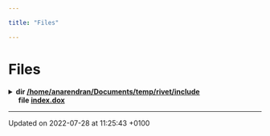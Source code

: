 ```yaml
---

title: "Files"

---
```


# Files




<details><summary><b>dir <a href=http://example.org/files/dir_d44c64559bbebec7f509842c48db8b23/#dir-/home/anarendran/documents/temp/rivet/include>/home/anarendran/Documents/temp/rivet/include<a></b></summary>
<details><summary><b>dir <a href=http://example.org/files/dir_635acd474cd522299605c34ffcdf8e38/#dir-/home/anarendran/documents/temp/rivet/include/rivet>/home/anarendran/Documents/temp/rivet/include/Rivet<a></b></summary>
<details><summary><b>dir <a href=http://example.org/files/dir_e4992b7042f40b668a9d67b4ab38c2e6/#dir-/home/anarendran/documents/temp/rivet/include/rivet/analyses>/home/anarendran/Documents/temp/rivet/include/Rivet/Analyses<a></b></summary>
&nbsp;&nbsp;&nbsp;&nbsp;&nbsp;<b>file <a href=http://example.org/files/mc__cent__ppb_8hh/#file-mc-cent-ppb.hh>/home/anarendran/Documents/temp/rivet/include/Rivet/Analyses/MC_Cent_pPb.hh<a></b><br>
&nbsp;&nbsp;&nbsp;&nbsp;&nbsp;<b>file <a href=http://example.org/files/mc__jetanalysis_8hh/#file-mc-jetanalysis.hh>/home/anarendran/Documents/temp/rivet/include/Rivet/Analyses/MC_JetAnalysis.hh<a></b><br>
&nbsp;&nbsp;&nbsp;&nbsp;&nbsp;<b>file <a href=http://example.org/files/mc__jetsplittings_8hh/#file-mc-jetsplittings.hh>/home/anarendran/Documents/temp/rivet/include/Rivet/Analyses/MC_JetSplittings.hh<a></b><br>
&nbsp;&nbsp;&nbsp;&nbsp;&nbsp;<b>file <a href=http://example.org/files/mc__particleanalysis_8hh/#file-mc-particleanalysis.hh>/home/anarendran/Documents/temp/rivet/include/Rivet/Analyses/MC_ParticleAnalysis.hh<a></b><br></details>
<details><summary><b>dir <a href=http://example.org/files/dir_02a729ba1906eac53da6d0bafe0c1a8a/#dir-/home/anarendran/documents/temp/rivet/include/rivet/config>/home/anarendran/Documents/temp/rivet/include/Rivet/Config<a></b></summary>
&nbsp;&nbsp;&nbsp;&nbsp;&nbsp;<b>file <a href=http://example.org/files/dummyconfig_8hh/#file-dummyconfig.hh>/home/anarendran/Documents/temp/rivet/include/Rivet/Config/DummyConfig.hh<a></b><br>
&nbsp;&nbsp;&nbsp;&nbsp;&nbsp;<b>file <a href=http://example.org/files/rivetcommon_8hh/#file-rivetcommon.hh>/home/anarendran/Documents/temp/rivet/include/Rivet/Config/RivetCommon.hh<a></b><br>
&nbsp;&nbsp;&nbsp;&nbsp;&nbsp;<b>file <a href=http://example.org/files/rivetconfig_8hh/#file-rivetconfig.hh>/home/anarendran/Documents/temp/rivet/include/Rivet/Config/RivetConfig.hh<a></b><br></details>
<details><summary><b>dir <a href=http://example.org/files/dir_081b9375fc550f5550f19102f2703d46/#dir-/home/anarendran/documents/temp/rivet/include/rivet/math>/home/anarendran/Documents/temp/rivet/include/Rivet/Math<a></b></summary>
&nbsp;&nbsp;&nbsp;&nbsp;&nbsp;<b>file <a href=http://example.org/files/constants_8hh/#file-constants.hh>/home/anarendran/Documents/temp/rivet/include/Rivet/Math/Constants.hh<a></b><br>
&nbsp;&nbsp;&nbsp;&nbsp;&nbsp;<b>file <a href=http://example.org/files/lorentztrans_8hh/#file-lorentztrans.hh>/home/anarendran/Documents/temp/rivet/include/Rivet/Math/LorentzTrans.hh<a></b><br>
&nbsp;&nbsp;&nbsp;&nbsp;&nbsp;<b>file <a href=http://example.org/files/math_8hh/#file-math.hh>/home/anarendran/Documents/temp/rivet/include/Rivet/Math/Math.hh<a></b><br>
&nbsp;&nbsp;&nbsp;&nbsp;&nbsp;<b>file <a href=http://example.org/files/mathconstants_8hh/#file-mathconstants.hh>/home/anarendran/Documents/temp/rivet/include/Rivet/Math/MathConstants.hh<a></b><br>
&nbsp;&nbsp;&nbsp;&nbsp;&nbsp;<b>file <a href=http://example.org/files/mathutils_8hh/#file-mathutils.hh>/home/anarendran/Documents/temp/rivet/include/Rivet/Math/MathUtils.hh<a></b><br>
&nbsp;&nbsp;&nbsp;&nbsp;&nbsp;<b>file <a href=http://example.org/files/matrices_8hh/#file-matrices.hh>/home/anarendran/Documents/temp/rivet/include/Rivet/Math/Matrices.hh<a></b><br>
&nbsp;&nbsp;&nbsp;&nbsp;&nbsp;<b>file <a href=http://example.org/files/matrix3_8hh/#file-matrix3.hh>/home/anarendran/Documents/temp/rivet/include/Rivet/Math/Matrix3.hh<a></b><br>
&nbsp;&nbsp;&nbsp;&nbsp;&nbsp;<b>file <a href=http://example.org/files/matrixdiag_8hh/#file-matrixdiag.hh>/home/anarendran/Documents/temp/rivet/include/Rivet/Math/MatrixDiag.hh<a></b><br>
&nbsp;&nbsp;&nbsp;&nbsp;&nbsp;<b>file <a href=http://example.org/files/matrixn_8hh/#file-matrixn.hh>/home/anarendran/Documents/temp/rivet/include/Rivet/Math/MatrixN.hh<a></b><br>
&nbsp;&nbsp;&nbsp;&nbsp;&nbsp;<b>file <a href=http://example.org/files/stdheader_8hh/#file-stdheader.hh>/home/anarendran/Documents/temp/rivet/include/Rivet/Math/StdHeader.hh<a></b><br>
&nbsp;&nbsp;&nbsp;&nbsp;&nbsp;<b>file <a href=http://example.org/files/units_8hh/#file-units.hh>/home/anarendran/Documents/temp/rivet/include/Rivet/Math/Units.hh<a></b><br>
&nbsp;&nbsp;&nbsp;&nbsp;&nbsp;<b>file <a href=http://example.org/files/vector2_8hh/#file-vector2.hh>/home/anarendran/Documents/temp/rivet/include/Rivet/Math/Vector2.hh<a></b><br>
&nbsp;&nbsp;&nbsp;&nbsp;&nbsp;<b>file <a href=http://example.org/files/vector3_8hh/#file-vector3.hh>/home/anarendran/Documents/temp/rivet/include/Rivet/Math/Vector3.hh<a></b><br>
&nbsp;&nbsp;&nbsp;&nbsp;&nbsp;<b>file <a href=http://example.org/files/vector4_8hh/#file-vector4.hh>/home/anarendran/Documents/temp/rivet/include/Rivet/Math/Vector4.hh<a></b><br>
&nbsp;&nbsp;&nbsp;&nbsp;&nbsp;<b>file <a href=http://example.org/files/vectorn_8hh/#file-vectorn.hh>/home/anarendran/Documents/temp/rivet/include/Rivet/Math/VectorN.hh<a></b><br>
&nbsp;&nbsp;&nbsp;&nbsp;&nbsp;<b>file <a href=http://example.org/files/vectors_8hh/#file-vectors.hh>/home/anarendran/Documents/temp/rivet/include/Rivet/Math/Vectors.hh<a></b><br></details>
<details><summary><b>dir <a href=http://example.org/files/dir_bfc6ea12015452171752e2d5fd69ba9a/#dir-/home/anarendran/documents/temp/rivet/include/rivet/projections>/home/anarendran/Documents/temp/rivet/include/Rivet/Projections<a></b></summary>
&nbsp;&nbsp;&nbsp;&nbsp;&nbsp;<b>file <a href=http://example.org/files/projections_2alicecommon_8hh/#file-alicecommon.hh>/home/anarendran/Documents/temp/rivet/include/Rivet/Projections/AliceCommon.hh<a></b><br>
&nbsp;&nbsp;&nbsp;&nbsp;&nbsp;<b>file <a href=http://example.org/files/axesdefinition_8hh/#file-axesdefinition.hh>/home/anarendran/Documents/temp/rivet/include/Rivet/Projections/AxesDefinition.hh<a></b><br>
&nbsp;&nbsp;&nbsp;&nbsp;&nbsp;<b>file <a href=http://example.org/files/beam_8hh/#file-beam.hh>/home/anarendran/Documents/temp/rivet/include/Rivet/Projections/Beam.hh<a></b><br>
&nbsp;&nbsp;&nbsp;&nbsp;&nbsp;<b>file <a href=http://example.org/files/beamthrust_8hh/#file-beamthrust.hh>/home/anarendran/Documents/temp/rivet/include/Rivet/Projections/BeamThrust.hh<a></b><br>
&nbsp;&nbsp;&nbsp;&nbsp;&nbsp;<b>file <a href=http://example.org/files/centralethcm_8hh/#file-centralethcm.hh>/home/anarendran/Documents/temp/rivet/include/Rivet/Projections/CentralEtHCM.hh<a></b><br>
&nbsp;&nbsp;&nbsp;&nbsp;&nbsp;<b>file <a href=http://example.org/files/centralityprojection_8hh/#file-centralityprojection.hh>/home/anarendran/Documents/temp/rivet/include/Rivet/Projections/CentralityProjection.hh<a></b><br>
&nbsp;&nbsp;&nbsp;&nbsp;&nbsp;<b>file <a href=http://example.org/files/chargedfinalstate_8hh/#file-chargedfinalstate.hh>/home/anarendran/Documents/temp/rivet/include/Rivet/Projections/ChargedFinalState.hh<a></b><br>
&nbsp;&nbsp;&nbsp;&nbsp;&nbsp;<b>file <a href=http://example.org/files/chargedleptons_8hh/#file-chargedleptons.hh>/home/anarendran/Documents/temp/rivet/include/Rivet/Projections/ChargedLeptons.hh<a></b><br>
&nbsp;&nbsp;&nbsp;&nbsp;&nbsp;<b>file <a href=http://example.org/files/constlossyfinalstate_8hh/#file-constlossyfinalstate.hh>/home/anarendran/Documents/temp/rivet/include/Rivet/Projections/ConstLossyFinalState.hh<a></b><br>
&nbsp;&nbsp;&nbsp;&nbsp;&nbsp;<b>file <a href=http://example.org/files/disdiffhadron_8hh/#file-disdiffhadron.hh>/home/anarendran/Documents/temp/rivet/include/Rivet/Projections/DISDiffHadron.hh<a></b><br>
&nbsp;&nbsp;&nbsp;&nbsp;&nbsp;<b>file <a href=http://example.org/files/disfinalstate_8hh/#file-disfinalstate.hh>/home/anarendran/Documents/temp/rivet/include/Rivet/Projections/DISFinalState.hh<a></b><br>
&nbsp;&nbsp;&nbsp;&nbsp;&nbsp;<b>file <a href=http://example.org/files/diskinematics_8hh/#file-diskinematics.hh>/home/anarendran/Documents/temp/rivet/include/Rivet/Projections/DISKinematics.hh<a></b><br>
&nbsp;&nbsp;&nbsp;&nbsp;&nbsp;<b>file <a href=http://example.org/files/dislepton_8hh/#file-dislepton.hh>/home/anarendran/Documents/temp/rivet/include/Rivet/Projections/DISLepton.hh<a></b><br>
&nbsp;&nbsp;&nbsp;&nbsp;&nbsp;<b>file <a href=http://example.org/files/disrapiditygap_8hh/#file-disrapiditygap.hh>/home/anarendran/Documents/temp/rivet/include/Rivet/Projections/DISRapidityGap.hh<a></b><br>
&nbsp;&nbsp;&nbsp;&nbsp;&nbsp;<b>file <a href=http://example.org/files/directfinalstate_8hh/#file-directfinalstate.hh>/home/anarendran/Documents/temp/rivet/include/Rivet/Projections/DirectFinalState.hh<a></b><br>
&nbsp;&nbsp;&nbsp;&nbsp;&nbsp;<b>file <a href=http://example.org/files/dressedleptons_8hh/#file-dressedleptons.hh>/home/anarendran/Documents/temp/rivet/include/Rivet/Projections/DressedLeptons.hh<a></b><br>
&nbsp;&nbsp;&nbsp;&nbsp;&nbsp;<b>file <a href=http://example.org/files/eventmixingfinalstate_8hh/#file-eventmixingfinalstate.hh>/home/anarendran/Documents/temp/rivet/include/Rivet/Projections/EventMixingFinalState.hh<a></b><br>
&nbsp;&nbsp;&nbsp;&nbsp;&nbsp;<b>file <a href=http://example.org/files/fparameter_8hh/#file-fparameter.hh>/home/anarendran/Documents/temp/rivet/include/Rivet/Projections/FParameter.hh<a></b><br>
&nbsp;&nbsp;&nbsp;&nbsp;&nbsp;<b>file <a href=http://example.org/files/fastjets_8hh/#file-fastjets.hh>/home/anarendran/Documents/temp/rivet/include/Rivet/Projections/FastJets.hh<a></b><br>
&nbsp;&nbsp;&nbsp;&nbsp;&nbsp;<b>file <a href=http://example.org/files/finalpartons_8hh/#file-finalpartons.hh>/home/anarendran/Documents/temp/rivet/include/Rivet/Projections/FinalPartons.hh<a></b><br>
&nbsp;&nbsp;&nbsp;&nbsp;&nbsp;<b>file <a href=http://example.org/files/finalstate_8hh/#file-finalstate.hh>/home/anarendran/Documents/temp/rivet/include/Rivet/Projections/FinalState.hh<a></b><br>
&nbsp;&nbsp;&nbsp;&nbsp;&nbsp;<b>file <a href=http://example.org/files/finalstates_8hh/#file-finalstates.hh>/home/anarendran/Documents/temp/rivet/include/Rivet/Projections/FinalStates.hh<a></b><br>Convenience include of all FinalState projection headers. <br>
&nbsp;&nbsp;&nbsp;&nbsp;&nbsp;<b>file <a href=http://example.org/files/gammagammafinalstate_8hh/#file-gammagammafinalstate.hh>/home/anarendran/Documents/temp/rivet/include/Rivet/Projections/GammaGammaFinalState.hh<a></b><br>
&nbsp;&nbsp;&nbsp;&nbsp;&nbsp;<b>file <a href=http://example.org/files/gammagammakinematics_8hh/#file-gammagammakinematics.hh>/home/anarendran/Documents/temp/rivet/include/Rivet/Projections/GammaGammaKinematics.hh<a></b><br>
&nbsp;&nbsp;&nbsp;&nbsp;&nbsp;<b>file <a href=http://example.org/files/gammagammaleptons_8hh/#file-gammagammaleptons.hh>/home/anarendran/Documents/temp/rivet/include/Rivet/Projections/GammaGammaLeptons.hh<a></b><br>
&nbsp;&nbsp;&nbsp;&nbsp;&nbsp;<b>file <a href=http://example.org/files/generatedpercentileprojection_8hh/#file-generatedpercentileprojection.hh>/home/anarendran/Documents/temp/rivet/include/Rivet/Projections/GeneratedPercentileProjection.hh<a></b><br>
&nbsp;&nbsp;&nbsp;&nbsp;&nbsp;<b>file <a href=http://example.org/files/hadronicfinalstate_8hh/#file-hadronicfinalstate.hh>/home/anarendran/Documents/temp/rivet/include/Rivet/Projections/HadronicFinalState.hh<a></b><br>
&nbsp;&nbsp;&nbsp;&nbsp;&nbsp;<b>file <a href=http://example.org/files/heavyhadrons_8hh/#file-heavyhadrons.hh>/home/anarendran/Documents/temp/rivet/include/Rivet/Projections/HeavyHadrons.hh<a></b><br>
&nbsp;&nbsp;&nbsp;&nbsp;&nbsp;<b>file <a href=http://example.org/files/hemispheres_8hh/#file-hemispheres.hh>/home/anarendran/Documents/temp/rivet/include/Rivet/Projections/Hemispheres.hh<a></b><br>
&nbsp;&nbsp;&nbsp;&nbsp;&nbsp;<b>file <a href=http://example.org/files/hepmcheavyion_8hh/#file-hepmcheavyion.hh>/home/anarendran/Documents/temp/rivet/include/Rivet/Projections/HepMCHeavyIon.hh<a></b><br>
&nbsp;&nbsp;&nbsp;&nbsp;&nbsp;<b>file <a href=http://example.org/files/identifiedfinalstate_8hh/#file-identifiedfinalstate.hh>/home/anarendran/Documents/temp/rivet/include/Rivet/Projections/IdentifiedFinalState.hh<a></b><br>
&nbsp;&nbsp;&nbsp;&nbsp;&nbsp;<b>file <a href=http://example.org/files/impactparameterprojection_8hh/#file-impactparameterprojection.hh>/home/anarendran/Documents/temp/rivet/include/Rivet/Projections/ImpactParameterProjection.hh<a></b><br>
&nbsp;&nbsp;&nbsp;&nbsp;&nbsp;<b>file <a href=http://example.org/files/indirectfinalstate_8hh/#file-indirectfinalstate.hh>/home/anarendran/Documents/temp/rivet/include/Rivet/Projections/IndirectFinalState.hh<a></b><br>
&nbsp;&nbsp;&nbsp;&nbsp;&nbsp;<b>file <a href=http://example.org/files/initialquarks_8hh/#file-initialquarks.hh>/home/anarendran/Documents/temp/rivet/include/Rivet/Projections/InitialQuarks.hh<a></b><br>
&nbsp;&nbsp;&nbsp;&nbsp;&nbsp;<b>file <a href=http://example.org/files/invmassfinalstate_8hh/#file-invmassfinalstate.hh>/home/anarendran/Documents/temp/rivet/include/Rivet/Projections/InvMassFinalState.hh<a></b><br>
&nbsp;&nbsp;&nbsp;&nbsp;&nbsp;<b>file <a href=http://example.org/files/invisiblefinalstate_8hh/#file-invisiblefinalstate.hh>/home/anarendran/Documents/temp/rivet/include/Rivet/Projections/InvisibleFinalState.hh<a></b><br>
&nbsp;&nbsp;&nbsp;&nbsp;&nbsp;<b>file <a href=http://example.org/files/jetalg_8hh/#file-jetalg.hh>/home/anarendran/Documents/temp/rivet/include/Rivet/Projections/JetAlg.hh<a></b><br>
&nbsp;&nbsp;&nbsp;&nbsp;&nbsp;<b>file <a href=http://example.org/files/jetfinder_8hh/#file-jetfinder.hh>/home/anarendran/Documents/temp/rivet/include/Rivet/Projections/JetFinder.hh<a></b><br>
&nbsp;&nbsp;&nbsp;&nbsp;&nbsp;<b>file <a href=http://example.org/files/jetshape_8hh/#file-jetshape.hh>/home/anarendran/Documents/temp/rivet/include/Rivet/Projections/JetShape.hh<a></b><br>
&nbsp;&nbsp;&nbsp;&nbsp;&nbsp;<b>file <a href=http://example.org/files/leadingparticlesfinalstate_8hh/#file-leadingparticlesfinalstate.hh>/home/anarendran/Documents/temp/rivet/include/Rivet/Projections/LeadingParticlesFinalState.hh<a></b><br>
&nbsp;&nbsp;&nbsp;&nbsp;&nbsp;<b>file <a href=http://example.org/files/lossyfinalstate_8hh/#file-lossyfinalstate.hh>/home/anarendran/Documents/temp/rivet/include/Rivet/Projections/LossyFinalState.hh<a></b><br>
&nbsp;&nbsp;&nbsp;&nbsp;&nbsp;<b>file <a href=http://example.org/files/metfinder_8hh/#file-metfinder.hh>/home/anarendran/Documents/temp/rivet/include/Rivet/Projections/METFinder.hh<a></b><br>
&nbsp;&nbsp;&nbsp;&nbsp;&nbsp;<b>file <a href=http://example.org/files/mergedfinalstate_8hh/#file-mergedfinalstate.hh>/home/anarendran/Documents/temp/rivet/include/Rivet/Projections/MergedFinalState.hh<a></b><br>
&nbsp;&nbsp;&nbsp;&nbsp;&nbsp;<b>file <a href=http://example.org/files/missingmomentum_8hh/#file-missingmomentum.hh>/home/anarendran/Documents/temp/rivet/include/Rivet/Projections/MissingMomentum.hh<a></b><br>
&nbsp;&nbsp;&nbsp;&nbsp;&nbsp;<b>file <a href=http://example.org/files/neutralfinalstate_8hh/#file-neutralfinalstate.hh>/home/anarendran/Documents/temp/rivet/include/Rivet/Projections/NeutralFinalState.hh<a></b><br>
&nbsp;&nbsp;&nbsp;&nbsp;&nbsp;<b>file <a href=http://example.org/files/nonhadronicfinalstate_8hh/#file-nonhadronicfinalstate.hh>/home/anarendran/Documents/temp/rivet/include/Rivet/Projections/NonHadronicFinalState.hh<a></b><br>
&nbsp;&nbsp;&nbsp;&nbsp;&nbsp;<b>file <a href=http://example.org/files/nonpromptfinalstate_8hh/#file-nonpromptfinalstate.hh>/home/anarendran/Documents/temp/rivet/include/Rivet/Projections/NonPromptFinalState.hh<a></b><br>
&nbsp;&nbsp;&nbsp;&nbsp;&nbsp;<b>file <a href=http://example.org/files/parisitensor_8hh/#file-parisitensor.hh>/home/anarendran/Documents/temp/rivet/include/Rivet/Projections/ParisiTensor.hh<a></b><br>
&nbsp;&nbsp;&nbsp;&nbsp;&nbsp;<b>file <a href=http://example.org/files/particlefinder_8hh/#file-particlefinder.hh>/home/anarendran/Documents/temp/rivet/include/Rivet/Projections/ParticleFinder.hh<a></b><br>
&nbsp;&nbsp;&nbsp;&nbsp;&nbsp;<b>file <a href=http://example.org/files/partonictops_8hh/#file-partonictops.hh>/home/anarendran/Documents/temp/rivet/include/Rivet/Projections/PartonicTops.hh<a></b><br>
&nbsp;&nbsp;&nbsp;&nbsp;&nbsp;<b>file <a href=http://example.org/files/percentileprojection_8hh/#file-percentileprojection.hh>/home/anarendran/Documents/temp/rivet/include/Rivet/Projections/PercentileProjection.hh<a></b><br>
&nbsp;&nbsp;&nbsp;&nbsp;&nbsp;<b>file <a href=http://example.org/files/primaryhadrons_8hh/#file-primaryhadrons.hh>/home/anarendran/Documents/temp/rivet/include/Rivet/Projections/PrimaryHadrons.hh<a></b><br>
&nbsp;&nbsp;&nbsp;&nbsp;&nbsp;<b>file <a href=http://example.org/files/primaryparticles_8hh/#file-primaryparticles.hh>/home/anarendran/Documents/temp/rivet/include/Rivet/Projections/PrimaryParticles.hh<a></b><br>
&nbsp;&nbsp;&nbsp;&nbsp;&nbsp;<b>file <a href=http://example.org/files/promptfinalstate_8hh/#file-promptfinalstate.hh>/home/anarendran/Documents/temp/rivet/include/Rivet/Projections/PromptFinalState.hh<a></b><br>
&nbsp;&nbsp;&nbsp;&nbsp;&nbsp;<b>file <a href=http://example.org/files/pxconeplugin_8hh/#file-pxconeplugin.hh>/home/anarendran/Documents/temp/rivet/include/Rivet/Projections/PxConePlugin.hh<a></b><br>
&nbsp;&nbsp;&nbsp;&nbsp;&nbsp;<b>file <a href=http://example.org/files/singlevalueprojection_8hh/#file-singlevalueprojection.hh>/home/anarendran/Documents/temp/rivet/include/Rivet/Projections/SingleValueProjection.hh<a></b><br>
&nbsp;&nbsp;&nbsp;&nbsp;&nbsp;<b>file <a href=http://example.org/files/smearedjets_8hh/#file-smearedjets.hh>/home/anarendran/Documents/temp/rivet/include/Rivet/Projections/SmearedJets.hh<a></b><br>
&nbsp;&nbsp;&nbsp;&nbsp;&nbsp;<b>file <a href=http://example.org/files/smearedmet_8hh/#file-smearedmet.hh>/home/anarendran/Documents/temp/rivet/include/Rivet/Projections/SmearedMET.hh<a></b><br>
&nbsp;&nbsp;&nbsp;&nbsp;&nbsp;<b>file <a href=http://example.org/files/smearedparticles_8hh/#file-smearedparticles.hh>/home/anarendran/Documents/temp/rivet/include/Rivet/Projections/SmearedParticles.hh<a></b><br>
&nbsp;&nbsp;&nbsp;&nbsp;&nbsp;<b>file <a href=http://example.org/files/smearing_8hh/#file-smearing.hh>/home/anarendran/Documents/temp/rivet/include/Rivet/Projections/Smearing.hh<a></b><br>Convenience include of all Smearing projection headers. <br>
&nbsp;&nbsp;&nbsp;&nbsp;&nbsp;<b>file <a href=http://example.org/files/sphericity_8hh/#file-sphericity.hh>/home/anarendran/Documents/temp/rivet/include/Rivet/Projections/Sphericity.hh<a></b><br>
&nbsp;&nbsp;&nbsp;&nbsp;&nbsp;<b>file <a href=http://example.org/files/spherocity_8hh/#file-spherocity.hh>/home/anarendran/Documents/temp/rivet/include/Rivet/Projections/Spherocity.hh<a></b><br>
&nbsp;&nbsp;&nbsp;&nbsp;&nbsp;<b>file <a href=http://example.org/files/taufinder_8hh/#file-taufinder.hh>/home/anarendran/Documents/temp/rivet/include/Rivet/Projections/TauFinder.hh<a></b><br>
&nbsp;&nbsp;&nbsp;&nbsp;&nbsp;<b>file <a href=http://example.org/files/thrust_8hh/#file-thrust.hh>/home/anarendran/Documents/temp/rivet/include/Rivet/Projections/Thrust.hh<a></b><br>
&nbsp;&nbsp;&nbsp;&nbsp;&nbsp;<b>file <a href=http://example.org/files/triggercdfrun0run1_8hh/#file-triggercdfrun0run1.hh>/home/anarendran/Documents/temp/rivet/include/Rivet/Projections/TriggerCDFRun0Run1.hh<a></b><br>
&nbsp;&nbsp;&nbsp;&nbsp;&nbsp;<b>file <a href=http://example.org/files/triggercdfrun2_8hh/#file-triggercdfrun2.hh>/home/anarendran/Documents/temp/rivet/include/Rivet/Projections/TriggerCDFRun2.hh<a></b><br>
&nbsp;&nbsp;&nbsp;&nbsp;&nbsp;<b>file <a href=http://example.org/files/triggerprojection_8hh/#file-triggerprojection.hh>/home/anarendran/Documents/temp/rivet/include/Rivet/Projections/TriggerProjection.hh<a></b><br>
&nbsp;&nbsp;&nbsp;&nbsp;&nbsp;<b>file <a href=http://example.org/files/triggerua5_8hh/#file-triggerua5.hh>/home/anarendran/Documents/temp/rivet/include/Rivet/Projections/TriggerUA5.hh<a></b><br>
&nbsp;&nbsp;&nbsp;&nbsp;&nbsp;<b>file <a href=http://example.org/files/undressbeamleptons_8hh/#file-undressbeamleptons.hh>/home/anarendran/Documents/temp/rivet/include/Rivet/Projections/UndressBeamLeptons.hh<a></b><br>
&nbsp;&nbsp;&nbsp;&nbsp;&nbsp;<b>file <a href=http://example.org/files/unstablefinalstate_8hh/#file-unstablefinalstate.hh>/home/anarendran/Documents/temp/rivet/include/Rivet/Projections/UnstableFinalState.hh<a></b><br>
&nbsp;&nbsp;&nbsp;&nbsp;&nbsp;<b>file <a href=http://example.org/files/unstableparticles_8hh/#file-unstableparticles.hh>/home/anarendran/Documents/temp/rivet/include/Rivet/Projections/UnstableParticles.hh<a></b><br>
&nbsp;&nbsp;&nbsp;&nbsp;&nbsp;<b>file <a href=http://example.org/files/usercentestimate_8hh/#file-usercentestimate.hh>/home/anarendran/Documents/temp/rivet/include/Rivet/Projections/UserCentEstimate.hh<a></b><br>
&nbsp;&nbsp;&nbsp;&nbsp;&nbsp;<b>file <a href=http://example.org/files/vetoedfinalstate_8hh/#file-vetoedfinalstate.hh>/home/anarendran/Documents/temp/rivet/include/Rivet/Projections/VetoedFinalState.hh<a></b><br>
&nbsp;&nbsp;&nbsp;&nbsp;&nbsp;<b>file <a href=http://example.org/files/visiblefinalstate_8hh/#file-visiblefinalstate.hh>/home/anarendran/Documents/temp/rivet/include/Rivet/Projections/VisibleFinalState.hh<a></b><br>
&nbsp;&nbsp;&nbsp;&nbsp;&nbsp;<b>file <a href=http://example.org/files/wfinder_8hh/#file-wfinder.hh>/home/anarendran/Documents/temp/rivet/include/Rivet/Projections/WFinder.hh<a></b><br>
&nbsp;&nbsp;&nbsp;&nbsp;&nbsp;<b>file <a href=http://example.org/files/zfinder_8hh/#file-zfinder.hh>/home/anarendran/Documents/temp/rivet/include/Rivet/Projections/ZFinder.hh<a></b><br></details>
<details><summary><b>dir <a href=http://example.org/files/dir_2c0fcb9b057e3c2dd1a26b6f5e9e5df2/#dir-/home/anarendran/documents/temp/rivet/include/rivet/tools>/home/anarendran/Documents/temp/rivet/include/Rivet/Tools<a></b></summary>
&nbsp;&nbsp;&nbsp;&nbsp;&nbsp;<b>file <a href=http://example.org/files/tools_2alicecommon_8hh/#file-alicecommon.hh>/home/anarendran/Documents/temp/rivet/include/Rivet/Tools/AliceCommon.hh<a></b><br>
&nbsp;&nbsp;&nbsp;&nbsp;&nbsp;<b>file <a href=http://example.org/files/atlascommon_8hh/#file-atlascommon.hh>/home/anarendran/Documents/temp/rivet/include/Rivet/Tools/AtlasCommon.hh<a></b><br>
&nbsp;&nbsp;&nbsp;&nbsp;&nbsp;<b>file <a href=http://example.org/files/beamconstraint_8hh/#file-beamconstraint.hh>/home/anarendran/Documents/temp/rivet/include/Rivet/Tools/BeamConstraint.hh<a></b><br>
&nbsp;&nbsp;&nbsp;&nbsp;&nbsp;<b>file <a href=http://example.org/files/binnedhistogram_8hh/#file-binnedhistogram.hh>/home/anarendran/Documents/temp/rivet/include/Rivet/Tools/BinnedHistogram.hh<a></b><br>
&nbsp;&nbsp;&nbsp;&nbsp;&nbsp;<b>file <a href=http://example.org/files/centralitybinner_8hh/#file-centralitybinner.hh>/home/anarendran/Documents/temp/rivet/include/Rivet/Tools/CentralityBinner.hh<a></b><br>
&nbsp;&nbsp;&nbsp;&nbsp;&nbsp;<b>file <a href=http://example.org/files/cmp_8fhh/#file-cmp.fhh>/home/anarendran/Documents/temp/rivet/include/Rivet/Tools/Cmp.fhh<a></b><br>
&nbsp;&nbsp;&nbsp;&nbsp;&nbsp;<b>file <a href=http://example.org/files/cmp_8hh/#file-cmp.hh>/home/anarendran/Documents/temp/rivet/include/Rivet/Tools/Cmp.hh<a></b><br>
&nbsp;&nbsp;&nbsp;&nbsp;&nbsp;<b>file <a href=http://example.org/files/correlators_8hh/#file-correlators.hh>/home/anarendran/Documents/temp/rivet/include/Rivet/Tools/Correlators.hh<a></b><br>
&nbsp;&nbsp;&nbsp;&nbsp;&nbsp;<b>file <a href=http://example.org/files/cutflow_8hh/#file-cutflow.hh>/home/anarendran/Documents/temp/rivet/include/Rivet/Tools/Cutflow.hh<a></b><br>
&nbsp;&nbsp;&nbsp;&nbsp;&nbsp;<b>file <a href=http://example.org/files/cuts_8fhh/#file-cuts.fhh>/home/anarendran/Documents/temp/rivet/include/Rivet/Tools/Cuts.fhh<a></b><br>
&nbsp;&nbsp;&nbsp;&nbsp;&nbsp;<b>file <a href=http://example.org/files/cuts_8hh/#file-cuts.hh>/home/anarendran/Documents/temp/rivet/include/Rivet/Tools/Cuts.hh<a></b><br>
&nbsp;&nbsp;&nbsp;&nbsp;&nbsp;<b>file <a href=http://example.org/files/exceptions_8hh/#file-exceptions.hh>/home/anarendran/Documents/temp/rivet/include/Rivet/Tools/Exceptions.hh<a></b><br>
&nbsp;&nbsp;&nbsp;&nbsp;&nbsp;<b>file <a href=http://example.org/files/exptsmearingfunctions_8hh/#file-exptsmearingfunctions.hh>/home/anarendran/Documents/temp/rivet/include/Rivet/Tools/ExptSmearingFunctions.hh<a></b><br>
&nbsp;&nbsp;&nbsp;&nbsp;&nbsp;<b>file <a href=http://example.org/files/jetsmearingfunctions_8hh/#file-jetsmearingfunctions.hh>/home/anarendran/Documents/temp/rivet/include/Rivet/Tools/JetSmearingFunctions.hh<a></b><br>
&nbsp;&nbsp;&nbsp;&nbsp;&nbsp;<b>file <a href=http://example.org/files/jetutils_8hh/#file-jetutils.hh>/home/anarendran/Documents/temp/rivet/include/Rivet/Tools/JetUtils.hh<a></b><br>
&nbsp;&nbsp;&nbsp;&nbsp;&nbsp;<b>file <a href=http://example.org/files/logging_8fhh/#file-logging.fhh>/home/anarendran/Documents/temp/rivet/include/Rivet/Tools/Logging.fhh<a></b><br>
&nbsp;&nbsp;&nbsp;&nbsp;&nbsp;<b>file <a href=http://example.org/files/logging_8hh/#file-logging.hh>/home/anarendran/Documents/temp/rivet/include/Rivet/Tools/Logging.hh<a></b><br>
&nbsp;&nbsp;&nbsp;&nbsp;&nbsp;<b>file <a href=http://example.org/files/mendelmin_8hh/#file-mendelmin.hh>/home/anarendran/Documents/temp/rivet/include/Rivet/Tools/MendelMin.hh<a></b><br>
&nbsp;&nbsp;&nbsp;&nbsp;&nbsp;<b>file <a href=http://example.org/files/momentumsmearingfunctions_8hh/#file-momentumsmearingfunctions.hh>/home/anarendran/Documents/temp/rivet/include/Rivet/Tools/MomentumSmearingFunctions.hh<a></b><br>
&nbsp;&nbsp;&nbsp;&nbsp;&nbsp;<b>file <a href=http://example.org/files/particlebaseutils_8hh/#file-particlebaseutils.hh>/home/anarendran/Documents/temp/rivet/include/Rivet/Tools/ParticleBaseUtils.hh<a></b><br>
&nbsp;&nbsp;&nbsp;&nbsp;&nbsp;<b>file <a href=http://example.org/files/particleidutils_8hh/#file-particleidutils.hh>/home/anarendran/Documents/temp/rivet/include/Rivet/Tools/ParticleIdUtils.hh<a></b><br>
&nbsp;&nbsp;&nbsp;&nbsp;&nbsp;<b>file <a href=http://example.org/files/particlename_8hh/#file-particlename.hh>/home/anarendran/Documents/temp/rivet/include/Rivet/Tools/ParticleName.hh<a></b><br>
&nbsp;&nbsp;&nbsp;&nbsp;&nbsp;<b>file <a href=http://example.org/files/particlesmearingfunctions_8hh/#file-particlesmearingfunctions.hh>/home/anarendran/Documents/temp/rivet/include/Rivet/Tools/ParticleSmearingFunctions.hh<a></b><br>
&nbsp;&nbsp;&nbsp;&nbsp;&nbsp;<b>file <a href=http://example.org/files/particleutils_8hh/#file-particleutils.hh>/home/anarendran/Documents/temp/rivet/include/Rivet/Tools/ParticleUtils.hh<a></b><br>
&nbsp;&nbsp;&nbsp;&nbsp;&nbsp;<b>file <a href=http://example.org/files/percentile_8hh/#file-percentile.hh>/home/anarendran/Documents/temp/rivet/include/Rivet/Tools/Percentile.hh<a></b><br>
&nbsp;&nbsp;&nbsp;&nbsp;&nbsp;<b>file <a href=http://example.org/files/prettyprint_8hh/#file-prettyprint.hh>/home/anarendran/Documents/temp/rivet/include/Rivet/Tools/PrettyPrint.hh<a></b><br>
&nbsp;&nbsp;&nbsp;&nbsp;&nbsp;<b>file <a href=http://example.org/files/rhiccommon_8hh/#file-rhiccommon.hh>/home/anarendran/Documents/temp/rivet/include/Rivet/Tools/RHICCommon.hh<a></b><br>
&nbsp;&nbsp;&nbsp;&nbsp;&nbsp;<b>file <a href=http://example.org/files/random_8hh/#file-random.hh>/home/anarendran/Documents/temp/rivet/include/Rivet/Tools/Random.hh<a></b><br>
&nbsp;&nbsp;&nbsp;&nbsp;&nbsp;<b>file <a href=http://example.org/files/readercompressedascii_8hh/#file-readercompressedascii.hh>/home/anarendran/Documents/temp/rivet/include/Rivet/Tools/ReaderCompressedAscii.hh<a></b><br>
&nbsp;&nbsp;&nbsp;&nbsp;&nbsp;<b>file <a href=http://example.org/files/rivetfastjet_8hh/#file-rivetfastjet.hh>/home/anarendran/Documents/temp/rivet/include/Rivet/Tools/RivetFastJet.hh<a></b><br>
&nbsp;&nbsp;&nbsp;&nbsp;&nbsp;<b>file <a href=http://example.org/files/rivethepmc_8hh/#file-rivethepmc.hh>/home/anarendran/Documents/temp/rivet/include/Rivet/Tools/RivetHepMC.hh<a></b><br>
&nbsp;&nbsp;&nbsp;&nbsp;&nbsp;<b>file <a href=http://example.org/files/rivetmt2_8hh/#file-rivetmt2.hh>/home/anarendran/Documents/temp/rivet/include/Rivet/Tools/RivetMT2.hh<a></b><br>
&nbsp;&nbsp;&nbsp;&nbsp;&nbsp;<b>file <a href=http://example.org/files/rivetpaths_8hh/#file-rivetpaths.hh>/home/anarendran/Documents/temp/rivet/include/Rivet/Tools/RivetPaths.hh<a></b><br>
&nbsp;&nbsp;&nbsp;&nbsp;&nbsp;<b>file <a href=http://example.org/files/rivetstl_8hh/#file-rivetstl.hh>/home/anarendran/Documents/temp/rivet/include/Rivet/Tools/RivetSTL.hh<a></b><br>
&nbsp;&nbsp;&nbsp;&nbsp;&nbsp;<b>file <a href=http://example.org/files/rivetyoda_8hh/#file-rivetyoda.hh>/home/anarendran/Documents/temp/rivet/include/Rivet/Tools/RivetYODA.hh<a></b><br>
&nbsp;&nbsp;&nbsp;&nbsp;&nbsp;<b>file <a href=http://example.org/files/smearingfunctions_8hh/#file-smearingfunctions.hh>/home/anarendran/Documents/temp/rivet/include/Rivet/Tools/SmearingFunctions.hh<a></b><br>
&nbsp;&nbsp;&nbsp;&nbsp;&nbsp;<b>file <a href=http://example.org/files/typetraits_8hh/#file-typetraits.hh>/home/anarendran/Documents/temp/rivet/include/Rivet/Tools/TypeTraits.hh<a></b><br>
&nbsp;&nbsp;&nbsp;&nbsp;&nbsp;<b>file <a href=http://example.org/files/utils_8hh/#file-utils.hh>/home/anarendran/Documents/temp/rivet/include/Rivet/Tools/Utils.hh<a></b><br>
&nbsp;&nbsp;&nbsp;&nbsp;&nbsp;<b>file <a href=http://example.org/files/writercompressedascii_8hh/#file-writercompressedascii.hh>/home/anarendran/Documents/temp/rivet/include/Rivet/Tools/WriterCompressedAscii.hh<a></b><br>
&nbsp;&nbsp;&nbsp;&nbsp;&nbsp;<b>file <a href=http://example.org/files/osdir_8hh/#file-osdir.hh>/home/anarendran/Documents/temp/rivet/include/Rivet/Tools/osdir.hh<a></b><br></details>
&nbsp;&nbsp;&nbsp;&nbsp;&nbsp;<b>file <a href=http://example.org/files/analysis_8hh/#file-analysis.hh>/home/anarendran/Documents/temp/rivet/include/Rivet/Analysis.hh<a></b><br>
&nbsp;&nbsp;&nbsp;&nbsp;&nbsp;<b>file <a href=http://example.org/files/analysisbuilder_8hh/#file-analysisbuilder.hh>/home/anarendran/Documents/temp/rivet/include/Rivet/AnalysisBuilder.hh<a></b><br>
&nbsp;&nbsp;&nbsp;&nbsp;&nbsp;<b>file <a href=http://example.org/files/analysishandler_8hh/#file-analysishandler.hh>/home/anarendran/Documents/temp/rivet/include/Rivet/AnalysisHandler.hh<a></b><br>
&nbsp;&nbsp;&nbsp;&nbsp;&nbsp;<b>file <a href=http://example.org/files/analysisinfo_8hh/#file-analysisinfo.hh>/home/anarendran/Documents/temp/rivet/include/Rivet/AnalysisInfo.hh<a></b><br>
&nbsp;&nbsp;&nbsp;&nbsp;&nbsp;<b>file <a href=http://example.org/files/analysisloader_8hh/#file-analysisloader.hh>/home/anarendran/Documents/temp/rivet/include/Rivet/AnalysisLoader.hh<a></b><br>
&nbsp;&nbsp;&nbsp;&nbsp;&nbsp;<b>file <a href=http://example.org/files/event_8hh/#file-event.hh>/home/anarendran/Documents/temp/rivet/include/Rivet/Event.hh<a></b><br>
&nbsp;&nbsp;&nbsp;&nbsp;&nbsp;<b>file <a href=http://example.org/files/jet_8fhh/#file-jet.fhh>/home/anarendran/Documents/temp/rivet/include/Rivet/Jet.fhh<a></b><br>
&nbsp;&nbsp;&nbsp;&nbsp;&nbsp;<b>file <a href=http://example.org/files/jet_8hh/#file-jet.hh>/home/anarendran/Documents/temp/rivet/include/Rivet/Jet.hh<a></b><br>
&nbsp;&nbsp;&nbsp;&nbsp;&nbsp;<b>file <a href=http://example.org/files/particle_8fhh/#file-particle.fhh>/home/anarendran/Documents/temp/rivet/include/Rivet/Particle.fhh<a></b><br>
&nbsp;&nbsp;&nbsp;&nbsp;&nbsp;<b>file <a href=http://example.org/files/particle_8hh/#file-particle.hh>/home/anarendran/Documents/temp/rivet/include/Rivet/Particle.hh<a></b><br>
&nbsp;&nbsp;&nbsp;&nbsp;&nbsp;<b>file <a href=http://example.org/files/particlebase_8hh/#file-particlebase.hh>/home/anarendran/Documents/temp/rivet/include/Rivet/ParticleBase.hh<a></b><br>
&nbsp;&nbsp;&nbsp;&nbsp;&nbsp;<b>file <a href=http://example.org/files/projection_8fhh/#file-projection.fhh>/home/anarendran/Documents/temp/rivet/include/Rivet/Projection.fhh<a></b><br>
&nbsp;&nbsp;&nbsp;&nbsp;&nbsp;<b>file <a href=http://example.org/files/projection_8hh/#file-projection.hh>/home/anarendran/Documents/temp/rivet/include/Rivet/Projection.hh<a></b><br>
&nbsp;&nbsp;&nbsp;&nbsp;&nbsp;<b>file <a href=http://example.org/files/projectionapplier_8hh/#file-projectionapplier.hh>/home/anarendran/Documents/temp/rivet/include/Rivet/ProjectionApplier.hh<a></b><br>
&nbsp;&nbsp;&nbsp;&nbsp;&nbsp;<b>file <a href=http://example.org/files/projectionhandler_8hh/#file-projectionhandler.hh>/home/anarendran/Documents/temp/rivet/include/Rivet/ProjectionHandler.hh<a></b><br>
&nbsp;&nbsp;&nbsp;&nbsp;&nbsp;<b>file <a href=http://example.org/files/rivet_8hh/#file-rivet.hh>/home/anarendran/Documents/temp/rivet/include/Rivet/Rivet.hh<a></b><br>
&nbsp;&nbsp;&nbsp;&nbsp;&nbsp;<b>file <a href=http://example.org/files/run_8hh/#file-run.hh>/home/anarendran/Documents/temp/rivet/include/Rivet/Run.hh<a></b><br></details></details>
&nbsp;&nbsp;&nbsp;&nbsp;&nbsp;<b>file <a href=http://example.org/files/index_8dox/#file-index.dox>index.dox<a></b><br>




-------------------------------

Updated on 2022-07-28 at 11:25:43 +0100
